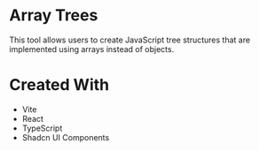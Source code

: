 # Array Trees

This tool allows users to create JavaScript tree structures that are implemented using arrays instead of objects.

# Created With

- Vite
- React
- TypeScript
- Shadcn UI Components
